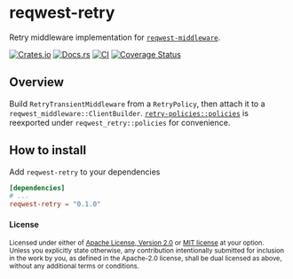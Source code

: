# reqwest-retry

Retry middleware implementation for
[`reqwest-middleware`](https://crates.io/crates/reqwest-middleware).

[![Crates.io](https://img.shields.io/crates/v/reqwest-retry.svg)](https://crates.io/crates/reqwest-retry)
[![Docs.rs](https://docs.rs/reqwest-retry/badge.svg)](https://docs.rs/reqwest-retry)
[![CI](https://github.com/TrueLayer/reqwest-middleware/workflows/CI/badge.svg)](https://github.com/TrueLayer/reqwest-middleware/actions)
[![Coverage Status](https://coveralls.io/repos/github/TrueLayer/reqwest-middleware/badge.svg?branch=main&t=UWgSpm)](https://coveralls.io/github/TrueLayer/reqwest-middleware?branch=main)

## Overview

Build `RetryTransientMiddleware` from a `RetryPolicy`, then attach it to a
`reqwest_middleware::ClientBuilder`.
[`retry-policies::policies`](https://crates.io/crates/retry-policies) is reexported under
`reqwest_retry::policies` for convenience.

## How to install

Add `reqwest-retry` to your dependencies

```toml
[dependencies]
# ...
reqwest-retry = "0.1.0"
```

#### License

<sup>
Licensed under either of <a href="LICENSE-APACHE">Apache License, Version
2.0</a> or <a href="LICENSE-MIT">MIT license</a> at your option.
</sup>

<br>

<sub>
Unless you explicitly state otherwise, any contribution intentionally submitted
for inclusion in the work by you, as defined in the Apache-2.0 license, shall be
dual licensed as above, without any additional terms or conditions.
</sub>
